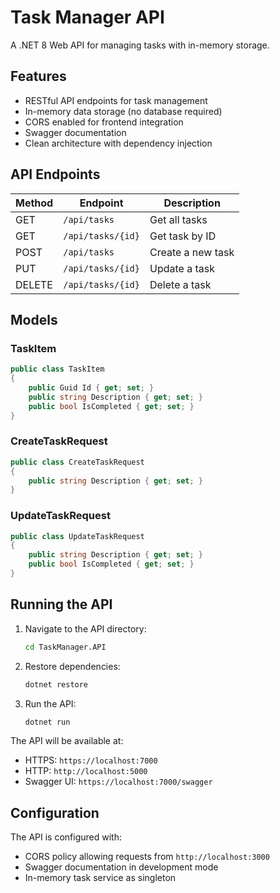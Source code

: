 # Task Manager API

A .NET 8 Web API for managing tasks with in-memory storage.

## Features

- RESTful API endpoints for task management
- In-memory data storage (no database required)
- CORS enabled for frontend integration
- Swagger documentation
- Clean architecture with dependency injection

## API Endpoints

| Method | Endpoint | Description |
|--------|----------|-------------|
| GET | `/api/tasks` | Get all tasks |
| GET | `/api/tasks/{id}` | Get task by ID |
| POST | `/api/tasks` | Create a new task |
| PUT | `/api/tasks/{id}` | Update a task |
| DELETE | `/api/tasks/{id}` | Delete a task |

## Models

### TaskItem
```csharp
public class TaskItem
{
    public Guid Id { get; set; }
    public string Description { get; set; }
    public bool IsCompleted { get; set; }
}
```

### CreateTaskRequest
```csharp
public class CreateTaskRequest
{
    public string Description { get; set; }
}
```

### UpdateTaskRequest
```csharp
public class UpdateTaskRequest
{
    public string Description { get; set; }
    public bool IsCompleted { get; set; }
}
```

## Running the API

1. Navigate to the API directory:
   ```bash
   cd TaskManager.API
   ```

2. Restore dependencies:
   ```bash
   dotnet restore
   ```

3. Run the API:
   ```bash
   dotnet run
   ```

The API will be available at:
- HTTPS: `https://localhost:7000`
- HTTP: `http://localhost:5000`
- Swagger UI: `https://localhost:7000/swagger`

## Configuration

The API is configured with:
- CORS policy allowing requests from `http://localhost:3000`
- Swagger documentation in development mode
- In-memory task service as singleton

